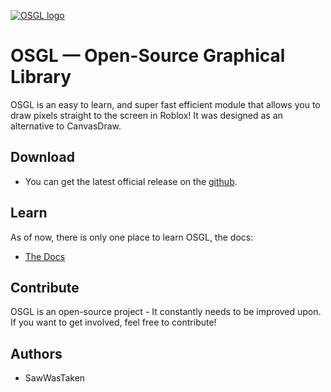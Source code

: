 [![OSGL logo](https://raw.githubusercontent.com/Gunshot-Sound-Studios/osgl-graphics/site/images/osgllogo.png)](https://gunshot-sound-studios.github.io/osgl-graphics/index.html)

# OSGL — Open-Source Graphical Library

OSGL is an easy to learn, and super fast efficient module that allows you to draw pixels straight to the screen in Roblox!
It was designed as an alternative to CanvasDraw.

## Download

-   You can get the latest official release on the [github](https://github.com/Gunshot-Sound-Studios/osgl-graphics/releases).

## Learn

As of now, there is only one place to learn OSGL, the docs:

-   [The Docs](https://gunshot-sound-studios.github.io/osgl-graphics/index.html)


## Contribute

OSGL is an open-source project - It constantly needs to be improved upon. If you want to get involved, feel free to contribute!

## Authors

-   SawWasTaken
